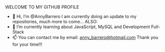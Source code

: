 WELCOME TO MY GITHUB PROFILE
- 👋 Hi, I’m @AnnyBarrero
 I am currently doing an update to my repositories, much more to come...
 ALSO:
- 🌱 I’m currently learning about JavaScript, MySQL and Development Full-Stack 
- 📫 You can contact me by email: anny_barrero@hotmail.com
Thank you for your time!!!
<!---
AnnyBarrero/AnnyBarrero is a ✨ special ✨ repository because its `README.md` (this file) appears on your GitHub profile.
You can click the Preview link to take a look at your changes.
--->
